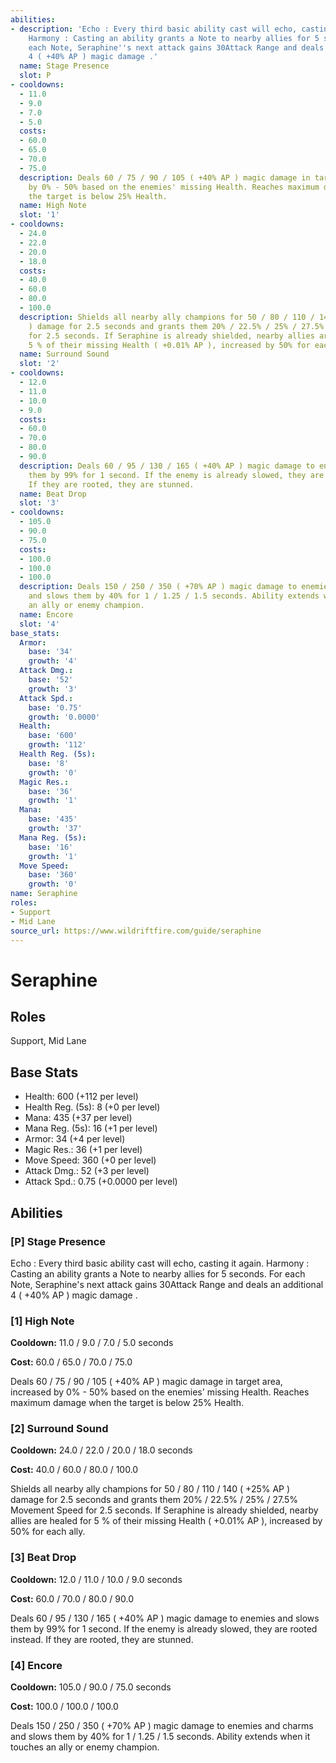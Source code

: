 ```yaml
---
abilities:
- description: 'Echo : Every third basic ability cast will echo, casting it again.
    Harmony : Casting an ability grants a Note to nearby allies for 5 seconds. For
    each Note, Seraphine''s next attack gains 30Attack Range and deals an additional
    4 ( +40% AP ) magic damage .'
  name: Stage Presence
  slot: P
- cooldowns:
  - 11.0
  - 9.0
  - 7.0
  - 5.0
  costs:
  - 60.0
  - 65.0
  - 70.0
  - 75.0
  description: Deals 60 / 75 / 90 / 105 ( +40% AP ) magic damage in target area, increased
    by 0% - 50% based on the enemies' missing Health. Reaches maximum damage when
    the target is below 25% Health.
  name: High Note
  slot: '1'
- cooldowns:
  - 24.0
  - 22.0
  - 20.0
  - 18.0
  costs:
  - 40.0
  - 60.0
  - 80.0
  - 100.0
  description: Shields all nearby ally champions for 50 / 80 / 110 / 140 ( +25% AP
    ) damage for 2.5 seconds and grants them 20% / 22.5% / 25% / 27.5% Movement Speed
    for 2.5 seconds. If Seraphine is already shielded, nearby allies are healed for
    5 % of their missing Health ( +0.01% AP ), increased by 50% for each ally.
  name: Surround Sound
  slot: '2'
- cooldowns:
  - 12.0
  - 11.0
  - 10.0
  - 9.0
  costs:
  - 60.0
  - 70.0
  - 80.0
  - 90.0
  description: Deals 60 / 95 / 130 / 165 ( +40% AP ) magic damage to enemies and slows
    them by 99% for 1 second. If the enemy is already slowed, they are rooted instead.
    If they are rooted, they are stunned.
  name: Beat Drop
  slot: '3'
- cooldowns:
  - 105.0
  - 90.0
  - 75.0
  costs:
  - 100.0
  - 100.0
  - 100.0
  description: Deals 150 / 250 / 350 ( +70% AP ) magic damage to enemies and charms
    and slows them by 40% for 1 / 1.25 / 1.5 seconds. Ability extends when it touches
    an ally or enemy champion.
  name: Encore
  slot: '4'
base_stats:
  Armor:
    base: '34'
    growth: '4'
  Attack Dmg.:
    base: '52'
    growth: '3'
  Attack Spd.:
    base: '0.75'
    growth: '0.0000'
  Health:
    base: '600'
    growth: '112'
  Health Reg. (5s):
    base: '8'
    growth: '0'
  Magic Res.:
    base: '36'
    growth: '1'
  Mana:
    base: '435'
    growth: '37'
  Mana Reg. (5s):
    base: '16'
    growth: '1'
  Move Speed:
    base: '360'
    growth: '0'
name: Seraphine
roles:
- Support
- Mid Lane
source_url: https://www.wildriftfire.com/guide/seraphine
---
```


# Seraphine

## Roles

Support, Mid Lane

## Base Stats

- Health: 600 (+112 per level)
- Health Reg. (5s): 8 (+0 per level)
- Mana: 435 (+37 per level)
- Mana Reg. (5s): 16 (+1 per level)
- Armor: 34 (+4 per level)
- Magic Res.: 36 (+1 per level)
- Move Speed: 360 (+0 per level)
- Attack Dmg.: 52 (+3 per level)
- Attack Spd.: 0.75 (+0.0000 per level)

## Abilities

### [P] Stage Presence

Echo : Every third basic ability cast will echo, casting it again. Harmony : Casting an ability grants a Note to nearby allies for 5 seconds. For each Note, Seraphine's next attack gains 30Attack Range and deals an additional 4 ( +40% AP ) magic damage .

### [1] High Note

**Cooldown:** 11.0 / 9.0 / 7.0 / 5.0 seconds

**Cost:** 60.0 / 65.0 / 70.0 / 75.0

Deals 60 / 75 / 90 / 105 ( +40% AP ) magic damage in target area, increased by 0% - 50% based on the enemies' missing Health. Reaches maximum damage when the target is below 25% Health.

### [2] Surround Sound

**Cooldown:** 24.0 / 22.0 / 20.0 / 18.0 seconds

**Cost:** 40.0 / 60.0 / 80.0 / 100.0

Shields all nearby ally champions for 50 / 80 / 110 / 140 ( +25% AP ) damage for 2.5 seconds and grants them 20% / 22.5% / 25% / 27.5% Movement Speed for 2.5 seconds. If Seraphine is already shielded, nearby allies are healed for 5 % of their missing Health ( +0.01% AP ), increased by 50% for each ally.

### [3] Beat Drop

**Cooldown:** 12.0 / 11.0 / 10.0 / 9.0 seconds

**Cost:** 60.0 / 70.0 / 80.0 / 90.0

Deals 60 / 95 / 130 / 165 ( +40% AP ) magic damage to enemies and slows them by 99% for 1 second. If the enemy is already slowed, they are rooted instead. If they are rooted, they are stunned.

### [4] Encore

**Cooldown:** 105.0 / 90.0 / 75.0 seconds

**Cost:** 100.0 / 100.0 / 100.0

Deals 150 / 250 / 350 ( +70% AP ) magic damage to enemies and charms and slows them by 40% for 1 / 1.25 / 1.5 seconds. Ability extends when it touches an ally or enemy champion.

